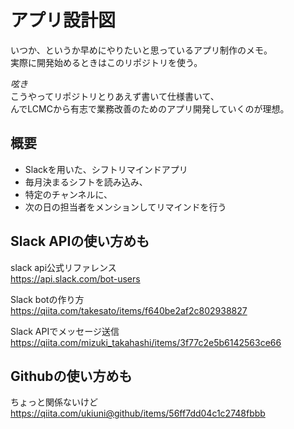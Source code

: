 # アプリ設計図
いつか、というか早めにやりたいと思っているアプリ制作のメモ。  
実際に開発始めるときはこのリポジトリを使う。

_呟き_  
こうやってリポジトリとりあえず書いて仕様書いて、  
んでLCMCから有志で業務改善のためのアプリ開発していくのが理想。

## 概要  
- Slackを用いた、シフトリマインドアプリ
- 毎月決まるシフトを読み込み、
- 特定のチャンネルに、
- 次の日の担当者をメンションしてリマインドを行う

## Slack APIの使い方めも

slack api公式リファレンス  
https://api.slack.com/bot-users

Slack botの作り方  
https://qiita.com/takesato/items/f640be2af2c802938827

Slack APIでメッセージ送信  
https://qiita.com/mizuki_takahashi/items/3f77c2e5b6142563ce66

## Githubの使い方めも
ちょっと関係ないけど  
https://qiita.com/ukiuni@github/items/56ff7dd04c1c2748fbbb
